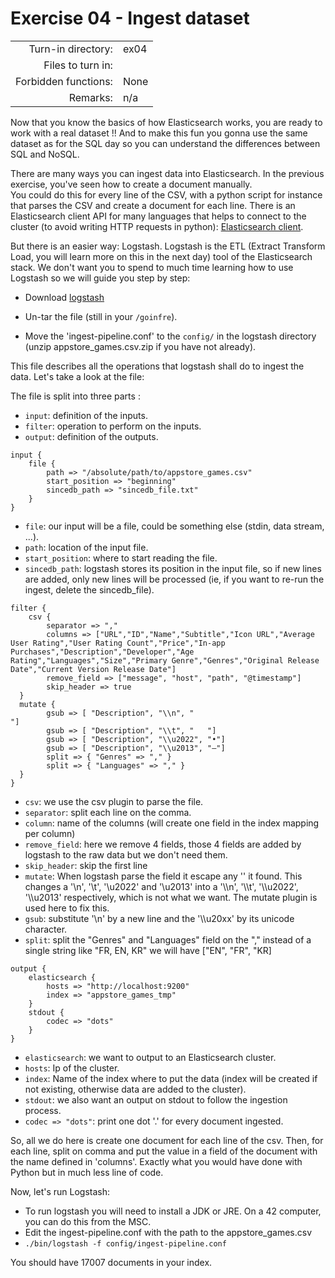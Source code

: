 # Exercise 04 - Ingest dataset 

|                         |                    |
| -----------------------:| ------------------ |
|   Turn-in directory:    |  ex04              |
|   Files to turn in:     |                    |
|   Forbidden functions:  |  None              |
|   Remarks:              |  n/a               |

Now that you know the basics of how Elasticsearch works, you are ready to work with a real dataset !!
And to make this fun you gonna use the same dataset as for the SQL day so you can understand the differences between SQL and NoSQL.

There are many ways you can ingest data into Elasticsearch. In the previous exercise, you've seen how to create a document manually.  
You could do this for every line of the CSV, with a python script for instance that parses the CSV and create a document for each line. There is an Elasticsearch client API for many languages that helps to connect to the cluster (to avoid writing HTTP requests in python): [Elasticsearch client](https://www.elastic.co/guide/en/elasticsearch/client/index.html).

But there is an easier way: Logstash. Logstash is the ETL (Extract Transform Load, you will learn more on this in the next day) tool of the Elasticsearch stack. We don't want you to spend to much time learning how to use Logstash so we will guide you step by step:

- Download [logstash](https://www.elastic.co/downloads/logstash)

- Un-tar the file (still in your `/goinfre`).

- Move the 'ingest-pipeline.conf' to the `config/` in the logstash directory (unzip appstore_games.csv.zip if you have not already).

This file describes all the operations that logstash shall do to ingest the data. Let's take a look at the file:

The file is split into three parts :  
- `input`: definition of the inputs. 
- `filter`: operation to perform on the inputs. 
- `output`: definition of the outputs.

```
input {
	file { 
		path => "/absolute/path/to/appstore_games.csv"
		start_position => "beginning"
		sincedb_path => "sincedb_file.txt"
	}
}
```

- `file`: our input will be a file, could be something else (stdin, data stream, ...).  
- `path`: location of the input file.
- `start_position`: where to start reading the file.  
- `sincedb_path`: logstash stores its position in the input file, so if new lines are added, only new lines will be processed (ie, if you want to re-run the ingest, delete the sincedb_file).

```
filter {
	csv {
		separator => ","
		columns => ["URL","ID","Name","Subtitle","Icon URL","Average User Rating","User Rating Count","Price","In-app Purchases","Description","Developer","Age Rating","Languages","Size","Primary Genre","Genres","Original Release Date","Current Version Release Date"]
		remove_field => ["message", "host", "path", "@timestamp"]
		skip_header => true
  }
  mutate {
		gsub => [ "Description", "\\n", "
"]
		gsub => [ "Description", "\\t", "	"]
		gsub => [ "Description", "\\u2022", "•"]
		gsub => [ "Description", "\\u2013", "–"]
		split => { "Genres" => "," }
		split => { "Languages" => "," }
  }
}
```

- `csv`: we use the csv plugin to parse the file.  
- `separator`: split each line on the comma.
- `column`: name of the columns (will create one field in the index mapping per column)  
- `remove_field`: here we remove 4 fields, those 4 fields are added by logstash to the raw data but we don't need them.  
- `skip_header`: skip the first line  
- `mutate`: When logstash parse the field it escape any '\' it found. This changes a '\\n', '\\t', '\\u2022' and '\\u2013' into a '\\\\n', '\\\\t', '\\\\u2022', '\\\\u2013' respectively, which is not what we want. The mutate plugin is used here to fix this.  
- `gsub`: substitute '\\n' by a new line and the '\\\\u20xx' by its unicode character.  
- `split`: split the "Genres" and "Languages" field on the "," instead of a single string like "FR, EN, KR" we will have ["EN", "FR", "KR]

```
output {
	elasticsearch {
		hosts => "http://localhost:9200"
		index => "appstore_games_tmp"
	}
	stdout {
		codec => "dots"
	}
}
```
- `elasticsearch`: we want to output to an Elasticsearch cluster.  
- `hosts`: Ip of the cluster. 
- `index`: Name of the index where to put the data (index will be created if not existing, otherwise data are added to the cluster). 
- `stdout`: we also want an output on stdout to follow the ingestion process.  
- `codec => "dots"`: print one dot '.' for every document ingested.  

So, all we do here is create one document for each line of the csv. Then, for each line, split on comma and put the value in a field of the document with the name defined in 'columns'. Exactly what you would have done with Python but in much less line of code.

Now, let's run Logstash:
- To run logstash you will need to install a JDK or JRE. On a 42 computer, you can do this from the MSC.
- Edit the ingest-pipeline.conf with the path to the appstore_games.csv
- `./bin/logstash -f config/ingest-pipeline.conf`  

You should have 17007 documents in your index.
